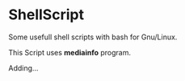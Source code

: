 ShellScript
===========

Some usefull shell scripts with bash for Gnu/Linux.

This Script uses **mediainfo** program.

Adding...

